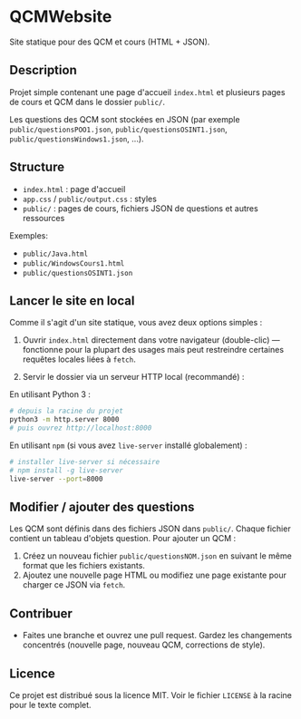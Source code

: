 # QCMWebsite

Site statique pour des QCM et cours (HTML + JSON).

## Description

Projet simple contenant une page d'accueil `index.html` et plusieurs pages de cours et QCM dans le dossier `public/`.

Les questions des QCM sont stockées en JSON (par exemple `public/questionsPOO1.json`, `public/questionsOSINT1.json`, `public/questionsWindows1.json`, ...).

## Structure

- `index.html` : page d'accueil
- `app.css` / `public/output.css` : styles
- `public/` : pages de cours, fichiers JSON de questions et autres ressources

Exemples:
- `public/Java.html`
- `public/WindowsCours1.html`
- `public/questionsOSINT1.json`

## Lancer le site en local

Comme il s'agit d'un site statique, vous avez deux options simples :

1) Ouvrir `index.html` directement dans votre navigateur (double-clic) — fonctionne pour la plupart des usages mais peut restreindre certaines requêtes locales liées à `fetch`.

2) Servir le dossier via un serveur HTTP local (recommandé) :

En utilisant Python 3 :

```bash
# depuis la racine du projet
python3 -m http.server 8000
# puis ouvrez http://localhost:8000
```

En utilisant `npm` (si vous avez `live-server` installé globalement) :

```bash
# installer live-server si nécessaire
# npm install -g live-server
live-server --port=8000
```

## Modifier / ajouter des questions

Les QCM sont définis dans des fichiers JSON dans `public/`. Chaque fichier contient un tableau d'objets question. Pour ajouter un QCM :

1. Créez un nouveau fichier `public/questionsNOM.json` en suivant le même format que les fichiers existants.
2. Ajoutez une nouvelle page HTML ou modifiez une page existante pour charger ce JSON via `fetch`.

## Contribuer

- Faites une branche et ouvrez une pull request. Gardez les changements concentrés (nouvelle page, nouveau QCM, corrections de style).

## Licence

Ce projet est distribué sous la licence MIT. Voir le fichier `LICENSE` à la racine pour le texte complet.

